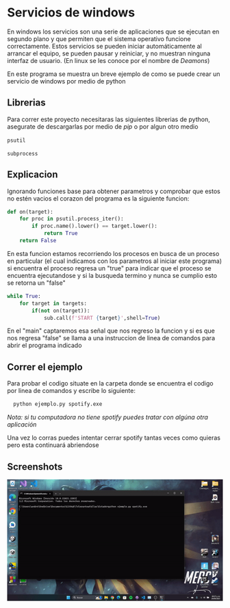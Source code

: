 
# Servicios de windows

En windows los servicios son una serie de aplicaciones que se ejecutan en segundo plano y que permiten que el sistema operativo funcione correctamente. Estos servicios se pueden iniciar automáticamente al arrancar el equipo, se pueden pausar y reiniciar, y no muestran ninguna interfaz de usuario.
(En linux se les conoce por el nombre de *Deamons*)

En este programa se muestra un breve ejemplo de como se puede crear un servicio de windows por medio de python 

## Librerias

Para correr este proyecto necesitaras las siguientes librerias de python, asegurate de descargarlas por medio de *pip* o por algun otro medio

`psutil`

`subprocess`


## Explicacion

Ignorando funciones base para obtener parametros y comprobar que estos no estén vacios el corazon del programa es la siguiente funcion:

```python
def on(target):
	for proc in psutil.process_iter():
		if proc.name().lower() == target.lower():
			return True
	return False
```

En esta funcion estamos recorriendo los procesos en busca de un proceso en particular (el cual indicamos con los parametros al iniciar este programa) si encuentra el proceso regresa un "true" para indicar que el proceso se encuentra ejecutandose y si la busqueda termino y nunca se cumplio esto se retorna un "false"

```python
while True:
	for target in targets:
		if(not on(target)):
			sub.call(f'START {target}',shell=True)
```

En el "main" captaremos esa señal que nos regreso la funcion y si es que nos regresa "false" se llama a una instruccion de linea de comandos para abrir el programa indicado


## Correr el ejemplo

Para probar el codigo situate en la carpeta donde se encuentra el codigo por linea de comandos y escribe lo siguiente:

```bash
  python ejemplo.py spotify.exe
```

*Nota: si tu computadora no tiene spotify puedes tratar con algúna otra aplicación*

Una vez lo corras puedes intentar cerrar spotify tantas veces como quieras pero esta continuará abriendose 


## Screenshots

![](https://github.com/AndreaGasparMiramontes/Toleranteafallas/blob/main/Deamons_Servicios/gif_deamon.gif)

